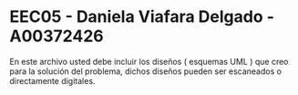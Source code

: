 # EEC05 - Daniela Viafara Delgado - A00372426

En este archivo usted debe incluir los diseños ( esquemas UML ) que creo para la solución del problema, dichos diseños pueden ser escaneados o directamente digitales.
